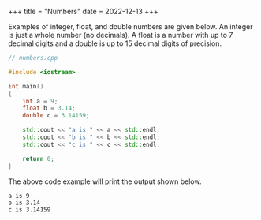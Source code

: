 +++
title = "Numbers"
date = 2022-12-13
+++

Examples of integer, float, and double numbers are given below. An integer is just a whole number (no decimals). A float is a number with up to 7 decimal digits and a double is up to 15 decimal digits of precision.

```cpp
// numbers.cpp

#include <iostream>

int main()
{
    int a = 9;
    float b = 3.14;
    double c = 3.14159;

    std::cout << "a is " << a << std::endl;
    std::cout << "b is " << b << std::endl;
    std::cout << "c is " << c << std::endl;

    return 0;
}
```

The above code example will print the output shown below.

```
a is 9
b is 3.14
c is 3.14159
```
